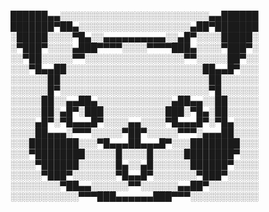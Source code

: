██████▄▄░░░░░░░░░░░░░░░░░░░░░░░░▄▄██████
███████▀██▄░░░░░░░░░░░░░░░░░░▄██▀███████
░█████░░░░▀█▄░░▄▄▄▄▄▄▄▄▄▄░░▄█▀░░░░█████░
░▀███▀░░░░▄███▀▀▀▀░░░░▀▀▀▀███▄░░░░▀███▀░
░░▀██░░░░░▀▀░░░░░░░░░░░░░░░░▀▀░░░░░██▀░░
░░░▀█▄▄██░░░░░░░░░░░░░░░░░░░░░░██▄▄█▀░░░
░░░░░░██░░░░░░░░░░░░░░░░░░░░░░░░██░░░░░░
░░░░░░█▀░░░░░░░░░░░░░░░░░░░░░░░░▀█░░░░░░
░░░░░██░░▄▄██▄░░░░░░░░░░░░▄██▄▄░░██░░░░░
░░░░░██░▄█▀░███░░░░░░░░░░███░▀█▄░██░░░░░
░░░░▄█▀░▀█▄▄▄█▀░░░░▄▄░░░░▀█▄▄▄█▀░▀█▄░░░░
░░░░██▄▄▄░▀▀▀░░░░░▀██▀░░░░░▀▀▀░▄▄▄██░░░░
░░░████████░░░▀█▄▄▄██▄▄▄█▀░░░████████░░░
░░░▀████████░░░░░█░░░░█░░░░░████████▀░░░
░░░░▀██████░░░░░░█▄░░▄█░░░░░░██████▀░░░░
░░░░░▀███▀░░░░░░░▀█▄▄█▀░░░░░░░▀███▀░░░░░
░░░░░░░░▀██▄▄░░░░░░▀▀░░░░░░▄▄██▀░░░░░░░░
░░░░░░░░░░░▀▀▀███▄▄▄▄▄▄███▀▀▀░░░░░░░░░░░
